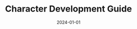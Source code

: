 ---
title: "Character Development Guide"
date: 2024-01-01
draft: false
description: "A comprehensive guide to creating memorable characters that readers will love."
downloadLink: "/downloads/character-development-guide.pdf"
fileType: "PDF"
weight: 1
---